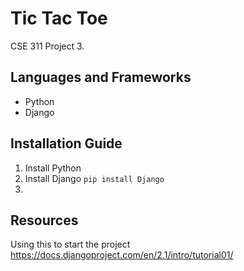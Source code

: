 # Tic Tac Toe 
CSE 311 Project 3. 

## Languages and Frameworks
* Python
* Django

## Installation Guide
1. Install Python
2. Install Django
  `pip install Django`
3. 

## Resources
Using this to start the project
https://docs.djangoproject.com/en/2.1/intro/tutorial01/

